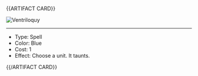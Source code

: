 <!-- ======================================

How to Contribute: https://ggs.wiki/r/howto

Artifact-specific info: https://github.com/GGS-ORG/artifact/blob/master/README.md

====================================== -->


{{ARTIFACT CARD}}

<!-- Card image goes here. -->

![Ventriloquy](https://i.imgur.com/eZYrhSz.jpg)

---

<!-- Card description goes here. -->

* Type: Spell
* Color: Blue
* Cost: 1
* Effect: Choose a unit. It taunts.

{{/ARTIFACT CARD}}
